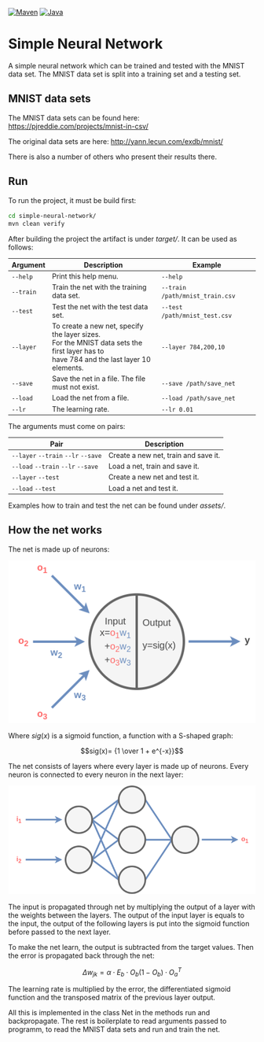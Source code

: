[![Maven](https://img.shields.io/static/v1?label=Maven&message=4.0.0&color=blue)](https://maven.apache.org/)
[![Java](https://img.shields.io/static/v1?label=Java&message=21&color=red)](https://adoptium.net/de/temurin/releases/?os=linux&arch=any&package=jdk)

# Simple Neural Network

A simple neural network which can be trained and tested with the MNIST data set.
The MNIST data set is split into a training set and a testing set.

## MNIST data sets

The MNIST data sets can be found here: https://pjreddie.com/projects/mnist-in-csv/

The original data sets are here: http://yann.lecun.com/exdb/mnist/

There is also a number of others who present their results there.

## Run

To run the project, it must be build first:

```bash
cd simple-neural-network/
mvn clean verify
```

After building the project the artifact is under _target/_. It can be used as follows:

| Argument  | Description                                                                                                                                 | Example                         |
|-----------|---------------------------------------------------------------------------------------------------------------------------------------------|---------------------------------|
| `--help`  | Print this help menu.                                                                                                                       | `--help`                        |
| `--train` | Train the net with the training data set.                                                                                                   | `--train /path/mnist_train.csv` |
| `--test`  | Test the net with the test data set.                                                                                                        | `--test /path/mnist_test.csv`   |
| `--layer` | To create a new net, specify the layer sizes.<br>For the MNIST data sets the first layer has to<br>have 784 and the last layer 10 elements. | `--layer 784,200,10`            |
| `--save`  | Save the net in a file. The file must not exist.                                                                                            | `--save /path/save_net`         |
| `--load`  | Load the net from a file.                                                                                                                   | `--load /path/save_net`         |
| `--lr`    | The learning rate.                                                                                                                          | `--lr 0.01`                     |

The arguments must come on pairs:

| Pair                                | Description                          |
|-------------------------------------|--------------------------------------|
| `--layer` `--train` `--lr` `--save` | Create a new net, train and save it. |
| `--load` `--train` `--lr` `--save`  | Load a net, train and save it.       |
| `--layer` `--test`                  | Create a new net and test it.        |
| `--load` `--test`                   | Load a net and test it.              |

Examples how to train and test the net can be found under _assets/_.

## How the net works

The net is made up of neurons:

![Neuron](assets/readme/neuron.png "Neuron")

Where $sig(x)$ is a sigmoid function, a function with a S-shaped graph:

```math
sig(x)= {1 \over 1 + e^{-x}}
```

The net consists of layers where every layer is made up of neurons.
Every neuron is connected to every neuron in the next layer:

![Net](assets/readme/net.png "Net")

The input is propagated through net by multiplying the output of a layer with the weights between the layers.
The output of the input layer is equals to the input, the output of the following layers is put into the sigmoid
function before passed to the next layer.

To make the net learn, the output is subtracted from the target values. Then the error is propagated back through the
net:

```math
\Delta w_{jk} = \alpha \cdot E_b \cdot O_b (1 - O_b) \cdot O_a^T
```

The learning rate is multiplied by the error, the differentiated sigmoid function and the transposed matrix of the
previous layer output.

All this is implemented in the class Net in the methods run and backpropagate.
The rest is boilerplate to read arguments passed to programm, to read the MNIST data sets and run and train the net.
